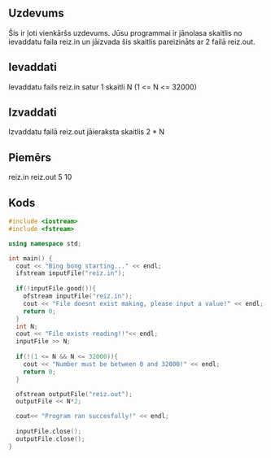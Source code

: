 ## Uzdevums
Šis ir ļoti vienkāršs uzdevums. Jūsu programmai ir jānolasa skaitlis no ievaddatu faila reiz.in un jāizvada šis skaitlis pareizināts ar 2 failā reiz.out.

## Ievaddati
Ievaddatu fails reiz.in satur 1 skaitli N (1 <= N <= 32000)

## Izvaddati
Izvaddatu failā reiz.out jāieraksta skaitlis 2 * N

## Piemērs
reiz.in	reiz.out
  5       10


## Kods
```cpp
#include <iostream>
#include <fstream>

using namespace std;

int main() {
  cout << "Bing bong starting..." << endl;
  ifstream inputFile("reiz.in");
  
  if(!inputFile.good()){
    ofstream inputFile("reiz.in");
    cout << "File doesnt exist making, please input a value!" << endl;
    return 0;
  }
  int N;
  cout << "File exists reading!!"<< endl;
  inputFile >> N;
  
  if(!(1 <= N && N <= 32000)){
    cout << "Number must be between 0 and 32000!" << endl;
    return 0;
  }

  ofstream outputFile("reiz.out");
  outputFile << N*2;

  cout<< "Program ran succesfully!" << endl;
  
  inputFile.close();
  outputFile.close();
}
```
